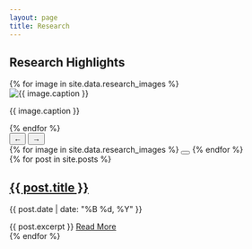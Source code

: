 ```yaml
---
layout: page
title: Research
---
```


<h2>Research Highlights</h2>

<div class="research-carousel">
    <div class="carousel-container">
        <div class="carousel-track">
            {% for image in site.data.research_images %}
            <div class="carousel-slide">
                <img src="{{ site.baseurl }}/assets/images/research/{{ image.file }}" alt="{{ image.caption }}">
                <p class="carousel-caption">{{ image.caption }}</p>
            </div>
            {% endfor %}
        </div>
        <button class="carousel-button prev">←</button>
        <button class="carousel-button next">→</button>
        <div class="carousel-indicators">
            {% for image in site.data.research_images %}
            <button class="carousel-indicator{% if forloop.first %} active{% endif %}"></button>
            {% endfor %}
        </div>
    </div>
</div>

<script defer src="{{ site.baseurl }}/assets/js/carousel.js"></script>

<div class="blog-posts">
    {% for post in site.posts %}
    <article class="post-preview">
        <h2><a href="{{ post.url | relative_url }}">{{ post.title }}</a></h2>
        <p class="post-meta">{{ post.date | date: "%B %d, %Y" }}</p>
        {{ post.excerpt }}
        <a href="{{ post.url | relative_url }}" class="read-more">Read More</a>
    </article>
    {% endfor %}
</div>